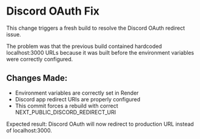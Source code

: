 # Discord OAuth Fix

This change triggers a fresh build to resolve the Discord OAuth redirect issue.

The problem was that the previous build contained hardcoded localhost:3000 URLs because it was built before the environment variables were correctly configured.

## Changes Made:
- Environment variables are correctly set in Render
- Discord app redirect URIs are properly configured  
- This commit forces a rebuild with correct NEXT_PUBLIC_DISCORD_REDIRECT_URI

Expected result: Discord OAuth will now redirect to production URL instead of localhost:3000. 